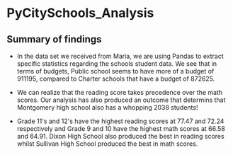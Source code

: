 # PyCitySchools_Analysis

## Summary of findings

- In the data set we received from Maria, we are using Pandas to extract specific statistics regarding the schools student data. We see that in terms of budgets, Public school seems to have more of a budget of 911195, compared to Charter schools that have a budget of 872625. 

- We can realize that the reading score takes precedence over the math scores. Our analysis has also produced an outcome that determins that Montgomery high school also has a whopping 2038 students!

- Grade 11's and 12's have the highest reading scores at 77.47 and 72.24 respectively and Grade 9 and 10 have the highest math scores at 66.58 and 64.91. Dixon High School also produced the best in reading scores whilst Sullivan High School produced the best in math scores.
